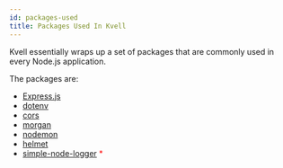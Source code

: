 ```yaml
---
id: packages-used
title: Packages Used In Kvell
---
```


Kvell essentially wraps up a set of packages that are commonly used in every Node.js application.

The packages are:

- [Express.js](https://www.expressjs.com)
- [dotenv](https://www.npmjs.com/package/dotenv)
- [cors](https://www.npmjs.com/package/cors)
- [morgan](https://www.npmjs.com/package/morgan)
- [nodemon](https://www.npmjs.com/package/nodemon)
- [helmet](https://www.npmjs.com/package/helmet)
- [simple-node-logger](https://www.npmjs.com/package/simple-node-logger) <span style="color:red">*</span>